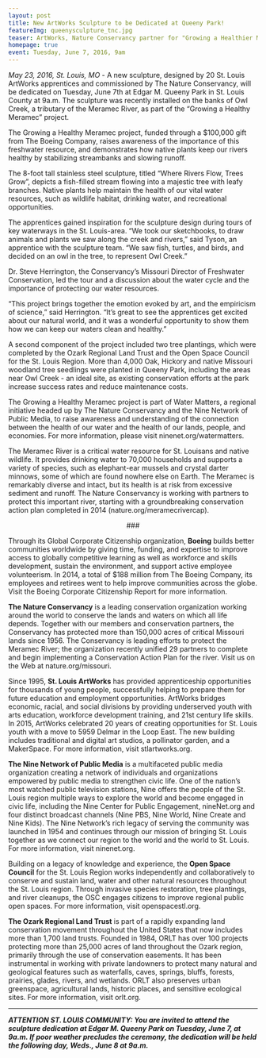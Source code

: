 ```yaml
---
layout: post
title: New ArtWorks Sculpture to be Dedicated at Queeny Park!
featureImg: queenysculpture_tnc.jpg
teaser: ArtWorks, Nature Conservancy partner for "Growing a Healthier Meramec"...
homepage: true
event: Tuesday, June 7, 2016, 9am
---
```


<i>May 23, 2016, St. Louis, MO</i> - A new sculpture, designed by 20 St. Louis ArtWorks apprentices and commissioned by The Nature Conservancy, will be dedicated on Tuesday, June 7th at Edgar M. Queeny Park in St. Louis County at 9a.m. The sculpture was recently installed on the banks of Owl Creek, a tributary of the Meramec River, as part of the “Growing a Healthy Meramec” project. 

The Growing a Healthy Meramec  project, funded through a $100,000 gift from The Boeing Company, raises awareness of the importance of this freshwater resource, and demonstrates how native plants keep our rivers healthy by stabilizing streambanks and slowing runoff. 

The 8-foot tall stainless steel sculpture, titled “Where Rivers Flow, Trees Grow”, depicts a fish-filled stream flowing into a majestic tree with leafy branches. Native plants help maintain the health of our vital water resources, such as wildlife habitat, drinking water, and recreational opportunities. 

The apprentices gained inspiration for the sculpture design during tours of key waterways in the St. Louis-area.  “We took our sketchbooks, to draw animals and plants we saw along the creek and rivers,” said Tyson, an apprentice with the sculpture team.  “We saw fish, turtles, and birds, and decided on an owl in the tree, to represent Owl Creek.”

Dr. Steve Herrington, the Conservancy’s Missouri Director of Freshwater Conservation, led the tour and a discussion about the water cycle and the importance of protecting our water resources.

 “This project brings together the emotion evoked by art, and the empiricism of science,” said Herrington. “It’s great to see the apprentices get excited about our natural world, and it was a wonderful opportunity to show them how we can keep our waters clean and healthy.”

A second component of the project included two tree plantings, which were completed by the Ozark Regional Land Trust and the Open Space Council for the St. Louis Region.  More than 4,000 Oak, Hickory and native Missouri woodland tree seedlings were planted in Queeny Park, including the areas near Owl Creek - an ideal site, as existing conservation efforts at the park increase success rates and reduce maintenance costs. 

The Growing a Healthy Meramec project is part of Water Matters, a regional initiative headed up by The Nature Conservancy and the Nine Network of Public Media, to raise awareness and understanding of the connection between the health of our water and the health of our lands, people, and economies. For more information, please visit ninenet.org/watermatters.

The Meramec River is a critical water resource for St. Louisans and native wildlife. It provides drinking water to 70,000 households and supports a variety of species, such as elephant-ear mussels and crystal darter minnows, some of which are found nowhere else on Earth. The Meramec is remarkably diverse and intact, but its health is at risk from excessive sediment and runoff. The Nature Conservancy is working with partners to protect this important river, starting with a groundbreaking conservation action plan completed in 2014 (nature.org/meramecrivercap).

<center>###</center>

Through its Global Corporate Citizenship organization, <b>Boeing</b> builds better communities worldwide by giving time, funding, and expertise to improve access to globally competitive learning as well as workforce and skills development, sustain the environment, and support active employee volunteerism. In 2014, a total of $188 million from The Boeing Company, its employees and retirees went to help improve communities across the globe. Visit the Boeing Corporate Citizenship Report for more information.

<b>The Nature Conservancy</b> is a leading conservation organization working around the world to conserve the lands and waters on which all life depends. Together with our members and conservation partners, the Conservancy has protected more than 150,000 acres of critical Missouri lands since 1956. The Conservancy is leading efforts to protect the Meramec River; the organization recently unified 29 partners to complete and begin implementing a Conservation Action Plan for the river. Visit us on the Web at nature.org/missouri.

Since 1995, <b>St. Louis ArtWorks</b> has provided apprenticeship opportunities for thousands of young people, successfully helping to prepare them for future education and employment opportunities. ArtWorks bridges economic, racial, and social divisions by providing underserved youth with arts education, workforce development training, and 21st century life skills. In 2015, ArtWorks celebrated 20 years of creating opportunities for St. Louis youth with a move to 5959 Delmar in the Loop East. The new building includes traditional and digital art studios, a pollinator garden, and a MakerSpace. For more information, visit stlartworks.org.

<b>The Nine Network of Public Media</b> is a multifaceted public media organization creating a network of individuals and organizations empowered by public media to strengthen civic life. One of the nation’s most watched public television stations, Nine offers the people of the St. Louis region multiple ways to explore the world and become engaged in civic life, including the Nine Center for Public Engagement, nineNet.org and four distinct broadcast channels (Nine PBS, Nine World, Nine Create and Nine Kids). The Nine Network’s rich legacy of serving the community was launched in 1954 and continues through our mission of bringing St. Louis together as we connect our region to the world and the world to St. Louis. For more information, visit ninenet.org.

Building on a legacy of knowledge and experience, the <b>Open Space Council</b> for the St. Louis Region works independently and collaboratively to conserve and sustain land, water and other natural resources throughout the St. Louis region. Through invasive species restoration, tree plantings, and river cleanups, the OSC engages citizens to improve regional public open spaces. For more information, visit openspacestl.org.

<b>The Ozark Regional Land Trust</b> is part of a rapidly expanding land conservation movement throughout the United States that now includes more than 1,700 land trusts. Founded in 1984, ORLT has over 100 projects protecting more than 25,000 acres of land throughout the Ozark region, primarily through the use of conservation easements. It has been instrumental in working with private landowners to protect many natural and geological features such as waterfalls, caves, springs, bluffs, forests, prairies, glades, rivers, and wetlands. ORLT also preserves urban greenspace, agricultural lands, historic places, and sensitive ecological sites. For more information, visit orlt.org.

------

<b><i>ATTENTION ST. LOUIS COMMUNITY: You are invited to attend the sculpture dedication at Edgar M. Queeny Park on Tuesday, June 7, at 9a.m. If poor weather precludes the ceremony, the dedication will be held the following day, Weds., June 8 at 9a.m.</i>